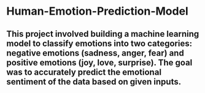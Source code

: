 # Human-Emotion-Prediction-Model

## This project involved building a machine learning model to classify emotions into two categories: negative emotions (sadness, anger, fear) and positive emotions (joy, love, surprise). The goal was to accurately predict the emotional sentiment of the data based on given inputs.
